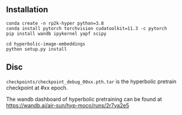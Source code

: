 ## Installation

```shell
conda create -n rp2k-hyper python=3.8
conda install pytorch torchvision cudatoolkit=11.3 -c pytorch
pip install wandb ipykernel yapf scipy

cd hyperbolic-image-embeddings
python setup.py install

```

## Disc

`checkpoints/checkpoint_debug_00xx.pth.tar` is the hyperbolic pretrain checkpoint at #xx epoch. 

The wandb dashboard of hyperbolic pretraining can be found at https://wandb.ai/air-sun/hyp-moco/runs/2r7ya2e5